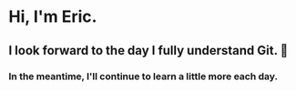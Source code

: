 # Hi, I'm Eric. 
## I look forward to the day I fully understand Git. 🐶 
### In the meantime, I'll continue to learn a little more each day.
